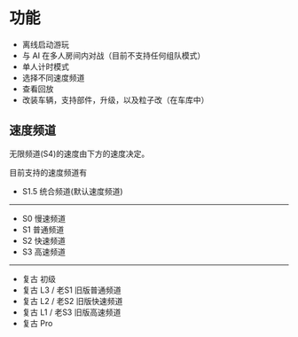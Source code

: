 # 功能

- 离线启动游玩
- 与 AI 在多人房间内对战（目前不支持任何组队模式）
- 单人计时模式
- 选择不同速度频道
- 查看回放
- 改装车辆，支持部件，升级，以及粒子改（在车库中）

## 速度频道

无限频道(S4)的速度由下方的速度决定。

目前支持的速度频道有

- S1.5 统合频道(默认速度频道)

---

- S0 慢速频道
- S1 普通频道
- S2 快速频道
- S3 高速频道

---

- 复古 初级
- 复古 L3 / 老S1 旧版普通频道
- 复古 L2 / 老S2 旧版快速频道
- 复古 L1 / 老S3 旧版高速频道
- 复古 Pro
